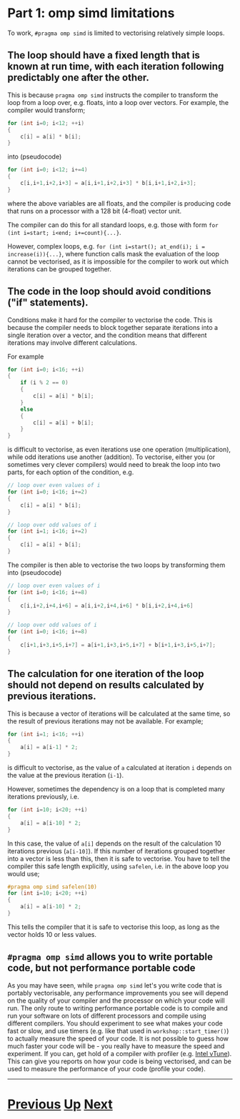 # Part 1: omp simd limitations

To work, `#pragma omp simd` is limited to vectorising relatively simple loops.

## The loop should have a fixed length that is known at run time, with each iteration following predictably one after the other.

This is because `pragma omp simd` instructs the compiler to transform the loop from a loop over, e.g. floats, into
a loop over vectors. For example, the compiler would transform;

```c++
for (int i=0; i<12; ++i)
{
    c[i] = a[i] * b[i];
}
```

into (pseudocode)

```c++
for (int i=0; i<12; i+=4)
{
    c[i,i+1,i+2,i+3] = a[i,i+1,i+2,i+3] * b[i,i+1,i+2,i+3];
}
```

where the above variables are all floats, and the compiler is producing code that runs on a processor with a 128 bit (4-float)
vector unit.

The compiler can do this for all standard loops, e.g. those with form `for (int i=start; i<end; i+=count){...}`.

However, complex loops, e.g. `for (int i=start(); at_end(i); i = increase(i)){...}`,
where function calls mask the evaluation of the loop cannot be vectorised, as it is impossible for the 
compiler to work out which iterations can be grouped together.

## The code in the loop should avoid conditions ("if" statements).

Conditions make it hard for the compiler to vectorise the code. This is because the
compiler needs to block together separate iterations into a single iteration
over a vector, and the condition means that different iterations may
involve different calculations.

For example

```c++
for (int i=0; i<16; ++i)
{
    if (i % 2 == 0)
    {
        c[i] = a[i] * b[i];
    }
    else
    {
        c[i] = a[i] + b[i];
    }
}
```

is difficult to vectorise, as even iterations use one operation (multiplication), while odd
iterations use another (addition). To vectorise, either you (or sometimes very clever compilers)
would need to break the loop into two parts, for each option of the condition, e.g.

```c++
// loop over even values of i
for (int i=0; i<16; i+=2)
{
    c[i] = a[i] * b[i];
}

// loop over odd values of i
for (int i=1; i<16; i+=2)
{
    c[i] = a[i] + b[i];
}
```

The compiler is then able to vectorise the two loops by transforming them
into (pseudocode)

```c++
// loop over even values of i
for (int i=0; i<16; i+=8)
{
    c[i,i+2,i+4,i+6] = a[i,i+2,i+4,i+6] * b[i,i+2,i+4,i+6]
}

// loop over odd values of i
for (int i=0; i<16; i+=8)
{
    c[i+1,i+3,i+5,i+7] = a[i+1,i+3,i+5,i+7] + b[i+1,i+3,i+5,i+7];
}
```

## The calculation for one iteration of the loop should not depend on results calculated by previous iterations.

This is because a vector of iterations will be calculated at the same time, so the result of previous
iterations may not be available. For example;

```c++
for (int i=1; i<16; ++i)
{
    a[i] = a[i-1] * 2;
}
```

is difficult to vectorise, as the value of `a` calculated at iteration `i` depends on the value
at the previous iteration (`i-1`).

However, sometimes the dependency is on a loop that is completed many iterations previously, i.e.

```c++
for (int i=10; i<20; ++i)
{
    a[i] = a[i-10] * 2;
}
```

In this case, the value of `a[i]` depends on the result of the calculation 10 iterations previous (`a[i-10]`).
If this number of iterations grouped together into a vector is less than this, then it is safe to vectorise.
You have to tell the compiler this safe length explicitly, using `safelen`, i.e. in the above loop you would
use;

```c++
#pragma omp simd safelen(10)
for (int i=10; i<20; ++i)
{
    a[i] = a[i-10] * 2;
}
```

This tells the compiler that it is safe to vectorise this loop, as long as the vector holds 10 or less
values.

## `#pragma omp simd` allows you to write portable code, but not performance portable code

As you may have seen, while `pragma omp simd` let's you write code that is portably
vectorisable, any performance improvements you see will depend on the quality of your
compiler and the processor on which your code will run. The only route to writing
performance portable code is to compile and run your software on lots of different
processors and compile using different compilers. You should experiment to see
what makes your code fast or slow, and use timers (e.g. like that used in 
`workshop::start_timer()`) to actually measure the speed of your code. It is not
possible to guess how much faster your code will be - you really have to measure
the speed and experiment. If you can, get hold of a compiler with profiler
(e.g. [Intel vTune](https://software.intel.com/en-us/get-started-with-vtune)).
This can give you reports on how your code is being vectorised, and can
be used to measure the performance of your code (profile your code).

***

# [Previous](memory.md) [Up](README.md) [Next](part2.md)

